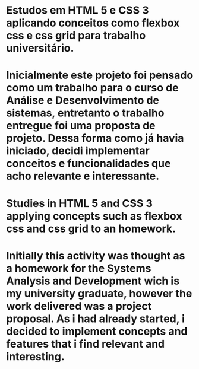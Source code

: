 <h1>Estudos em HTML 5 e CSS 3 aplicando conceitos como flexbox css e css grid para trabalho universitário.<h1> 
Inicialmente este projeto foi pensado como um trabalho para o curso de Análise e Desenvolvimento de sistemas,
entretanto o trabalho entregue foi uma proposta de projeto. 
Dessa forma como já havia iniciado, decidi implementar conceitos e funcionalidades que acho relevante e interessante.

<h1>Studies in HTML 5 and CSS 3 applying concepts such as flexbox css and css grid to an homework.<h1>
Initially this activity was thought as a homework for the Systems Analysis and Development wich is my university graduate,
however the work delivered was a project proposal.
As i had already started, i decided to implement concepts and features that i find relevant and interesting.

